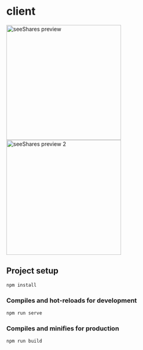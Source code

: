 # client

<!-- <p align="center"> -->
  <image src="https://github.com/EvgenyNazarovs/My-files/blob/master/seeshares-screenshots/seeshares-1.png" width="300" alt="seeShares preview"><image
   src="https://github.com/EvgenyNazarovs/My-files/blob/master/seeshares-screenshots/seeshares-2.png" width="300" alt="seeShares preview 2">
<!-- </p> -->

## Project setup
```
npm install
```

### Compiles and hot-reloads for development
```
npm run serve
```

### Compiles and minifies for production
```
npm run build
```
